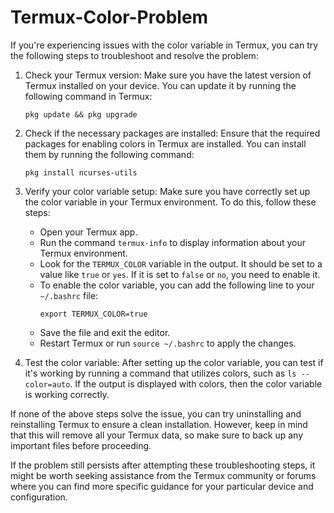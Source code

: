 # Termux-Color-Problem
If you're experiencing issues with the color variable in Termux, you can try the following steps to troubleshoot and resolve the problem:

1. Check your Termux version: Make sure you have the latest version of Termux installed on your device. You can update it by running the following command in Termux:
   ```
   pkg update && pkg upgrade
   ```

2. Check if the necessary packages are installed: Ensure that the required packages for enabling colors in Termux are installed. You can install them by running the following command:
   ```
   pkg install ncurses-utils
   ```

3. Verify your color variable setup: Make sure you have correctly set up the color variable in your Termux environment. To do this, follow these steps:
   - Open your Termux app.
   - Run the command `termux-info` to display information about your Termux environment.
   - Look for the `TERMUX_COLOR` variable in the output. It should be set to a value like `true` or `yes`. If it is set to `false` or `no`, you need to enable it.
   - To enable the color variable, you can add the following line to your `~/.bashrc` file:
     ```
     export TERMUX_COLOR=true
     ```
   - Save the file and exit the editor.
   - Restart Termux or run `source ~/.bashrc` to apply the changes.

4. Test the color variable: After setting up the color variable, you can test if it's working by running a command that utilizes colors, such as `ls --color=auto`. If the output is displayed with colors, then the color variable is working correctly.

If none of the above steps solve the issue, you can try uninstalling and reinstalling Termux to ensure a clean installation. However, keep in mind that this will remove all your Termux data, so make sure to back up any important files before proceeding.

If the problem still persists after attempting these troubleshooting steps, it might be worth seeking assistance from the Termux community or forums where you can find more specific guidance for your particular device and configuration.
